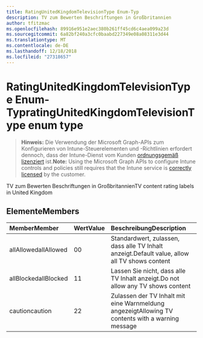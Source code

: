 ```yaml
---
title: RatingUnitedKingdomTelevisionType Enum-Typ
description: TV zum Bewerten Beschriftungen in Großbritannien
author: tfitzmac
ms.openlocfilehash: 89916e951e2aec380b261ff45cd6c4aea099a23d
ms.sourcegitcommit: 6a82bf240a3cfc0baabd227349e08a08311e3d44
ms.translationtype: MT
ms.contentlocale: de-DE
ms.lasthandoff: 12/18/2018
ms.locfileid: "27318657"
---
```

# <a name="ratingunitedkingdomtelevisiontype-enum-type"></a><span data-ttu-id="57739-103">RatingUnitedKingdomTelevisionType Enum-Typ</span><span class="sxs-lookup"><span data-stu-id="57739-103">ratingUnitedKingdomTelevisionType enum type</span></span>

> <span data-ttu-id="57739-104">**Hinweis:** Die Verwendung der Microsoft Graph-APIs zum Konfigurieren von Intune-Steuerelementen und -Richtlinien erfordert dennoch, dass der Intune-Dienst vom Kunden [ordnungsgemäß lizenziert](https://go.microsoft.com/fwlink/?linkid=839381) ist.</span><span class="sxs-lookup"><span data-stu-id="57739-104">**Note:** Using the Microsoft Graph APIs to configure Intune controls and policies still requires that the Intune service is [correctly licensed](https://go.microsoft.com/fwlink/?linkid=839381) by the customer.</span></span>

<span data-ttu-id="57739-105">TV zum Bewerten Beschriftungen in Großbritannien</span><span class="sxs-lookup"><span data-stu-id="57739-105">TV content rating labels in United Kingdom</span></span>
## <a name="members"></a><span data-ttu-id="57739-106">Elemente</span><span class="sxs-lookup"><span data-stu-id="57739-106">Members</span></span>
|<span data-ttu-id="57739-107">Member</span><span class="sxs-lookup"><span data-stu-id="57739-107">Member</span></span>|<span data-ttu-id="57739-108">Wert</span><span class="sxs-lookup"><span data-stu-id="57739-108">Value</span></span>|<span data-ttu-id="57739-109">Beschreibung</span><span class="sxs-lookup"><span data-stu-id="57739-109">Description</span></span>|
|:---|:---|:---|
|<span data-ttu-id="57739-110">allAllowed</span><span class="sxs-lookup"><span data-stu-id="57739-110">allAllowed</span></span>|<span data-ttu-id="57739-111">0</span><span class="sxs-lookup"><span data-stu-id="57739-111">0</span></span>|<span data-ttu-id="57739-112">Standardwert, zulassen, dass alle TV Inhalt anzeigt.</span><span class="sxs-lookup"><span data-stu-id="57739-112">Default value, allow all TV shows content</span></span>|
|<span data-ttu-id="57739-113">allBlocked</span><span class="sxs-lookup"><span data-stu-id="57739-113">allBlocked</span></span>|<span data-ttu-id="57739-114">1</span><span class="sxs-lookup"><span data-stu-id="57739-114">1</span></span>|<span data-ttu-id="57739-115">Lassen Sie nicht, dass alle TV Inhalt anzeigt.</span><span class="sxs-lookup"><span data-stu-id="57739-115">Do not allow any TV shows content</span></span>|
|<span data-ttu-id="57739-116">caution</span><span class="sxs-lookup"><span data-stu-id="57739-116">caution</span></span>|<span data-ttu-id="57739-117">2</span><span class="sxs-lookup"><span data-stu-id="57739-117">2</span></span>|<span data-ttu-id="57739-118">Zulassen der TV Inhalt mit eine Warnmeldung angezeigt</span><span class="sxs-lookup"><span data-stu-id="57739-118">Allowing TV contents with a warning message</span></span>|



